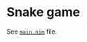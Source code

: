 # Snake game

See [`main.nim`](https://github.com/Ethosa/toshiko/blob/master/examples/snake/main.nim) file.

